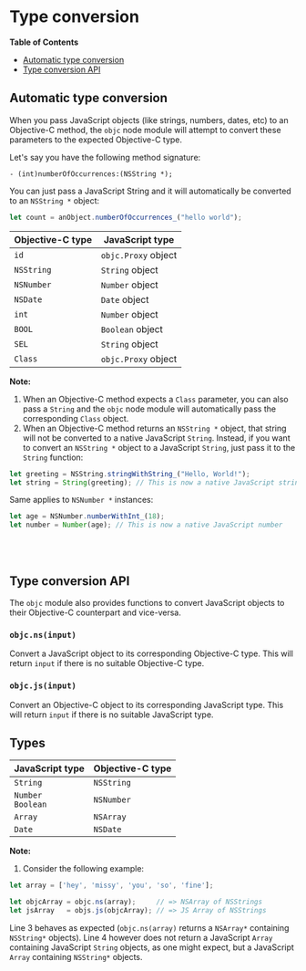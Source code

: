 # Type conversion

**Table of Contents**

- [Automatic type conversion](#automatic-type-conversion)
- [Type conversion API](#type-conversion-api)

## Automatic type conversion

When you pass JavaScript objects (like strings, numbers, dates, etc) to an Objective-C method, the `objc` node module will attempt to convert these parameters to the expected Objective-C type.

Let's say you have the following method signature:

```objc
- (int)numberOfOccurrences:(NSString *);
```

You can just pass a JavaScript String and it will automatically be converted to an `NSString *` object:
```js
let count = anObject.numberOfOccurrences_("hello world");
```

| Objective-C type  | JavaScript type     |
| ----------------- | ------------------- |
| `id`              | `objc.Proxy` object |
| `NSString`        | `String` object     |
| `NSNumber`        | `Number` object     |
| `NSDate`          | `Date` object       |
| `int`             | `Number` object     |
| `BOOL`            | `Boolean` object    |
| `SEL`             | `String` object     |
| `Class`           | `objc.Proxy` object |

**Note:**

1. When an Objective-C method expects a `Class` parameter, you can also pass a `String` and the `objc` node module will automatically pass the corresponding `Class` object.
2. When an Objective-C method returns an `NSString *` object, that string will not be converted to a native JavaScript `String`. Instead, if you want to convert an `NSString *` object to a JavaScript `String`, just pass it to the `String` function:

```js
let greeting = NSString.stringWithString_("Hello, World!");
let string = String(greeting); // This is now a native JavaScript string
```

Same applies to `NSNumber *` instances:
```js
let age = NSNumber.numberWithInt_(18);
let number = Number(age); // This is now a native JavaScript number
```



<br>
<br>

## Type conversion API

The `objc` module also provides functions to convert JavaScript objects to their Objective-C counterpart and vice-versa.

### `objc.ns(input)`
Convert a JavaScript object to its corresponding Objective-C type.
This will return `input` if there is no suitable Objective-C type.

### `objc.js(input)`
Convert an Objective-C object to its corresponding JavaScript type.
This will return `input` if there is no suitable JavaScript type.

## Types

| JavaScript type       | Objective-C type |
| --------------------- | ---------------- |
| `String`              | `NSString`       |
| `Number`<br>`Boolean` | `NSNumber`       |
| `Array`               | `NSArray`        |
| `Date`                | `NSDate`         |


**Note:**

1) Consider the following example:
```js
let array = ['hey', 'missy', 'you', 'so', 'fine'];

let objcArray = objc.ns(array);     // => NSArray of NSStrings
let jsArray   = objs.js(objcArray); // => JS Array of NSStrings
```

Line 3 behaves as expected (`objc.ns(array)` returns a `NSArray*` containing `NSString*` objects).
Line 4 however does not return a JavaScript `Array` containing JavaScript `String` objects, as one might expect, but a JavaScript `Array` containing `NSString*` objects.

